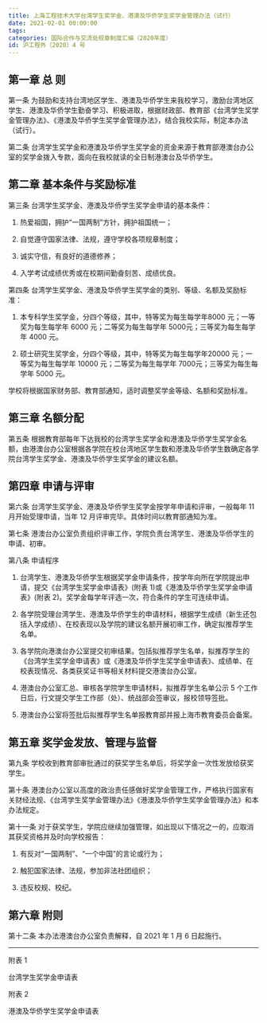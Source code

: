 ```yaml
---
title: 上海工程技术大学台湾学生奖学金、港澳及华侨学生奖学金管理办法（试行）
date: 2021-02-01 00:00:00
tags: 
categories: 国际合作与交流处规章制度汇编（2020年度）
id: 沪工程外〔2020〕4 号
---
```


## 第一章 总 则

第一条 为鼓励和支持台湾地区学生、港澳及华侨学生来我校学习，激励台湾地区学生、港澳及华侨学生勤奋学习、积极进取，根据财政部、教育部《台湾学生奖学金管理办法》、《港澳及华侨学生奖学金管理办法》，结合我校实际，制定本办法（试行）。

第二条 台湾学生奖学金和港澳及华侨学生奖学金的资金来源于教育部港澳台办公室的奖学金拨入专款，面向在我校就读的全日制港澳台及华侨学生。

## 第二章 基本条件与奖励标准

第三条 台湾学生奖学金、港澳及华侨学生奖学金申请的基本条件：

1. 热爱祖国，拥护“一国两制”方针，拥护祖国统一；

2. 自觉遵守国家法律、法规，遵守学校各项规章制度；

3. 诚实守信，有良好的道德修养；

4. 入学考试成绩优秀或在校期间勤奋刻苦、成绩优良。

第四条 台湾学生奖学金、港澳及华侨学生奖学金的类别、等级、名额及奖励标准：

1. 本专科学生奖学金，分四个等级，其中，特等奖为每生每学年8000 元；一等奖为每生每学年 6000 元；二等奖为每生每学年 5000元；三等奖为每生每学年 4000 元。

2. 硕士研究生奖学金，分四个等级，其中，特等奖为每生每学年20000 元；一等奖为每生每学年 10000 元；二等奖为每生每学年 7000元；三等奖为每生每学年 5000 元。

学校将根据国家财务部、教育部通知，适时调整奖学金等级、名额和奖励标准。

## 第三章 名额分配

第五条 根据教育部每年下达我校的台湾学生奖学金和港澳及华侨学生奖学金名额，由港澳台办公室根据各学院在校台湾地区学生数和港澳及华侨学生数确定各学院台湾学生奖学金、港澳及华侨学生奖学金的建议名额。

## 第四章 申请与评审

第六条 台湾学生奖学金、港澳及华侨学生奖学金按学年申请和评审，一般每年 11 月开始受理申请，当年 12 月评审完毕。具体时间以教育部通知为准。

第七条 港澳台办公室负责组织评审工作，学院负责台湾学生、港澳及华侨学生的申请、初审。

第八条 申请程序

1. 台湾学生、港澳及华侨学生根据奖学金申请条件，按学年向所在学院提出申请，提交《台湾学生奖学金申请表》(附表 1)或《港澳及华侨学生奖学金申请表》(附表 2)。奖学金每学年评选一次，符合条件的学生可连续申请。

2. 各学院受理台湾学生、港澳及华侨学生的申请材料，根据学生成绩（新生还包括入学成绩）、在校表现以及学院的建议名额开展初审工作，确定拟推荐学生名单。

3. 各学院向港澳台办公室提交初审结果。包括拟推荐学生名单，拟推荐学生的《台湾学生奖学金申请表》或《港澳及华侨学生奖学金申请表》、成绩单、在校表现情况、各类获奖证书等相关材料提交港澳台办公室。

4. 港澳台办公室汇总、审核各学院学生申请材料，拟推荐学生名单公示 5 个工作日后，行文提交学生工作部（处）、统战部会签审议，报校领导签批。

5. 港澳台办公室将签批后拟推荐学生名单报教育部并报上海市教育委员会备案。

## 第五章 奖学金发放、管理与监督

第九条 学校收到教育部审批通过的获奖学生名单后，将奖学金一次性发放给获奖学生。

第十条 港澳台办公室以高度的政治责任感做好奖学金管理工作，严格执行国家有关财经法规、《台湾学生奖学金管理办法》《港澳及华侨学生奖学金管理办法》和本办法规定。

第十一条 对于获奖学生，学院应继续加强管理，如出现以下情况之一的，应取消其获奖资格并及时向学校报告：

1. 有反对“一国两制”、“一个中国”的言论或行为；

2. 触犯国家法律、法规，参加非法社团组织；

3. 违反校规、校纪。

## 第六章 附则

第十二条 本办法港澳台办公室负责解释，自 2021 年 1 月 6 日起施行。

---

附表 1

台湾学生奖学金申请表

附表 2

港澳及华侨学生奖学金申请表

